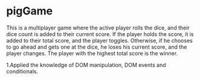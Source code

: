# pigGame

This is a multiplayer game where the active player rolls the dice, and their dice count is added to their current score. If the player holds the score, it is added to their total score, and the player toggles. Otherwise, if he chooses to go ahead and gets one at the dice, he loses his current score, and the player changes. The player with the highest total score is the winner.

1.Applied the knowledge of DOM manipulation, DOM events and conditionals.
